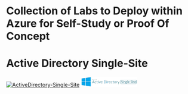 # Collection of Labs to Deploy within Azure for Self-Study or Proof Of Concept

# Active Directory Single-Site
[![ActiveDirectory-Single-Site](https://github.com/elliottfieldsjr/KillerHomeLab-Bicep/actions/workflows/ActiveDirectory-Single-Site.yml/badge.svg)](https://github.com/elliottfieldsjr/KillerHomeLab-Bicep/actions/workflows/ActiveDirectory-Single-Site.yml)
<a href="./Deployments/ActiveDirectory-Single-Site"><img src="Deployments/x_Images/ActiveDirectorySingleSite.png" alt="Active Directory" width="150"></a>